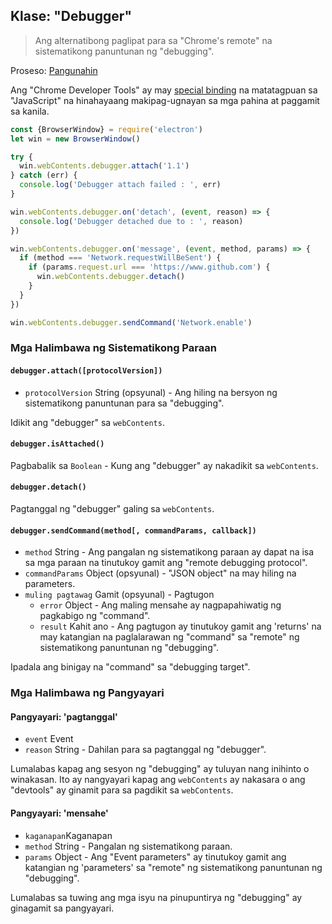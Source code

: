 ## Klase: "Debugger"

> Ang alternatibong paglipat para sa "Chrome's remote" na sistematikong panuntunan ng "debugging".

Proseso: [Pangunahin](../glossary.md#main-process)

Ang "Chrome Developer Tools" ay may [special binding](https://developer.chrome.com/devtools/docs/debugger-protocol) na matatagpuan sa "JavaScript" na hinahayaang makipag-ugnayan sa mga pahina at paggamit sa kanila.

```javascript
const {BrowserWindow} = require('electron')
let win = new BrowserWindow()

try {
  win.webContents.debugger.attach('1.1')
} catch (err) {
  console.log('Debugger attach failed : ', err)
}

win.webContents.debugger.on('detach', (event, reason) => {
  console.log('Debugger detached due to : ', reason)
})

win.webContents.debugger.on('message', (event, method, params) => {
  if (method === 'Network.requestWillBeSent') {
    if (params.request.url === 'https://www.github.com') {
      win.webContents.debugger.detach()
    }
  }
})

win.webContents.debugger.sendCommand('Network.enable')
```

### Mga Halimbawa ng Sistematikong Paraan

#### `debugger.attach([protocolVersion])`

* `protocolVersion` String (opsyunal) - Ang hiling na bersyon ng sistematikong panuntunan para sa "debugging".

Idikit ang "debugger" sa `webContents`.

#### `debugger.isAttached()`

Pagbabalik sa `Boolean` - Kung ang "debugger" ay nakadikit sa `webContents`.

#### `debugger.detach()`

Pagtanggal ng "debugger" galing sa `webContents`.

#### `debugger.sendCommand(method[, commandParams, callback])`

* `method` String - Ang pangalan ng sistematikong paraan ay dapat na isa sa mga paraan na tinutukoy gamit ang "remote debugging protocol".
* `commandParams` Object (opsyunal) - "JSON object" na may hiling na parameters.
* `muling pagtawag` Gamit (opsyunal) - Pagtugon 
  * `error` Object - Ang maling mensahe ay nagpapahiwatig ng pagkabigo ng "command".
  * `result` Kahit ano - Ang pagtugon ay tinutukoy gamit ang 'returns' na may katangian na paglalarawan ng "command" sa "remote" ng sistematikong panuntunan ng "debugging".

Ipadala ang binigay na "command" sa "debugging target".

### Mga Halimbawa ng Pangyayari

#### Pangyayari: 'pagtanggal'

* `event` Event
* `reason` String - Dahilan para sa pagtanggal ng "debugger".

Lumalabas kapag ang sesyon ng "debugging" ay tuluyan nang inihinto o winakasan. Ito ay nangyayari kapag ang `webContents` ay nakasara o ang "devtools" ay ginamit para sa pagdikit sa `webContents`.

#### Pangyayari: 'mensahe'

* `kaganapan`Kaganapan
* `method` String - Pangalan ng sistematikong paraan.
* `params` Object - Ang "Event parameters" ay tinutukoy gamit ang katangian ng 'parameters' sa "remote" ng sistematikong panuntunan ng "debugging".

Lumalabas sa tuwing ang mga isyu na pinupuntirya ng "debugging" ay ginagamit sa pangyayari.